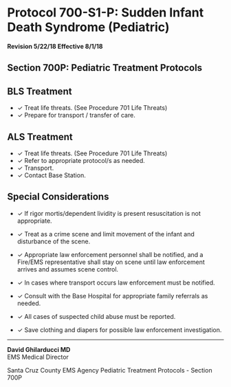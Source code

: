 # Protocol 700-S1-P: Sudden Infant Death Syndrome (Pediatric)

**Revision 5/22/18 Effective 8/1/18**

## Section 700P: Pediatric Treatment Protocols

## BLS Treatment

- ✓ Treat life threats. (See Procedure 701 Life Threats)
- ✓ Prepare for transport / transfer of care.

## ALS Treatment

- ✓ Treat life threats. (See Procedure 701 Life Threats)
- ✓ Refer to appropriate protocol/s as needed.
- ✓ Transport.
- ✓ Contact Base Station.

## Special Considerations

- ✓ If rigor mortis/dependent lividity is present resuscitation is not appropriate.

- ✓ Treat as a crime scene and limit movement of the infant and disturbance of the scene.

- ✓ Appropriate law enforcement personnel shall be notified, and a Fire/EMS representative shall stay on scene until law enforcement arrives and assumes scene control.

- ✓ In cases where transport occurs law enforcement must be notified.

- ✓ Consult with the Base Hospital for appropriate family referrals as needed.

- ✓ All cases of suspected child abuse must be reported.

- ✓ Save clothing and diapers for possible law enforcement investigation.

---

**David Ghilarducci MD**  
EMS Medical Director

Santa Cruz County EMS Agency Pediatric Treatment Protocols - Section 700P

